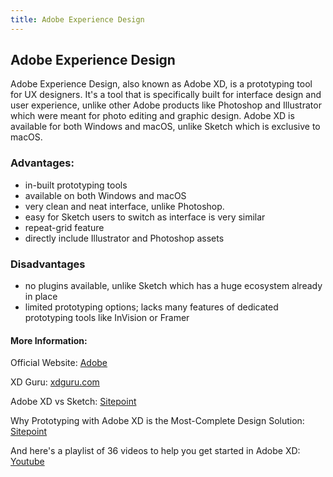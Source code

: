 ```yaml
---
title: Adobe Experience Design
---
```


## Adobe Experience Design

Adobe Experience Design, also known as Adobe XD, is a prototyping tool for UX designers. It's a tool that is specifically built for interface design and user experience, unlike other Adobe products like Photoshop and Illustrator which were meant for photo editing and graphic design. Adobe XD is available for both Windows and macOS, unlike Sketch which is exclusive to macOS. 

### Advantages: 

* in-built prototyping tools
* available on both Windows and macOS
* very clean and neat interface, unlike Photoshop. 
* easy for Sketch users to switch as interface is very similar
* repeat-grid feature
* directly include Illustrator and Photoshop assets

### Disadvantages

* no plugins available, unlike Sketch which has a huge ecosystem already in place
* limited prototyping options; lacks many features of dedicated prototyping tools like InVision or Framer

#### More Information: 

Official Website: <a href='https://www.adobe.com/in/products/experience-design.html' target='_blank' rel='nofollow'>Adobe</a>

XD Guru: <a href='https://www.xdguru.com/' target='_blank' rel='nofollow'>xdguru.com</a>

Adobe XD vs Sketch: <a href='https://www.sitepoint.com/adobe-xd-sketch-will-result-best-ux/' target='_blank' rel='nofollow'>Sitepoint</a>

Why Prototyping with Adobe XD is the Most-Complete Design Solution: <a href='https://www.sitepoint.com/prototyping-with-adobe-xd/' target='_blank' rel='nofollow'>Sitepoint</a>

And here's a playlist of 36 videos to help you get started in Adobe XD: <a href='https://youtu.be/HqQtYIMnWhM' target='_blank' rel='nofollow'>Youtube</a>
